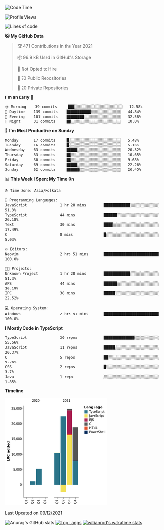 <!--START_SECTION:waka-->
![Code Time](http://img.shields.io/badge/Code%20Time-91%20hrs%2028%20mins-blue)

![Profile Views](http://img.shields.io/badge/Profile%20Views-3-blue)

![Lines of code](https://img.shields.io/badge/From%20Hello%20World%20I%27ve%20Written-81%20Thousand%20lines%20of%20code-blue)

**🐱 My GitHub Data** 

> 🏆 471 Contributions in the Year 2021
 > 
> 📦 96.9 kB Used in GitHub's Storage 
 > 
> 🚫 Not Opted to Hire
 > 
> 📜 70 Public Repositories 
 > 
> 🔑 20 Private Repositories  
 > 
**I'm an Early 🐤** 

```text
🌞 Morning    39 commits     ███░░░░░░░░░░░░░░░░░░░░░░   12.58% 
🌆 Daytime    139 commits    ███████████░░░░░░░░░░░░░░   44.84% 
🌃 Evening    101 commits    ████████░░░░░░░░░░░░░░░░░   32.58% 
🌙 Night      31 commits     ██░░░░░░░░░░░░░░░░░░░░░░░   10.0%

```
📅 **I'm Most Productive on Sunday** 

```text
Monday       17 commits     █░░░░░░░░░░░░░░░░░░░░░░░░   5.48% 
Tuesday      16 commits     █░░░░░░░░░░░░░░░░░░░░░░░░   5.16% 
Wednesday    63 commits     █████░░░░░░░░░░░░░░░░░░░░   20.32% 
Thursday     33 commits     ██░░░░░░░░░░░░░░░░░░░░░░░   10.65% 
Friday       30 commits     ██░░░░░░░░░░░░░░░░░░░░░░░   9.68% 
Saturday     69 commits     █████░░░░░░░░░░░░░░░░░░░░   22.26% 
Sunday       82 commits     ██████░░░░░░░░░░░░░░░░░░░   26.45%

```


📊 **This Week I Spent My Time On** 

```text
⌚︎ Time Zone: Asia/Kolkata

💬 Programming Languages: 
JavaScript               1 hr 28 mins        ████████████░░░░░░░░░░░░░   51.3% 
TypeScript               44 mins             ██████░░░░░░░░░░░░░░░░░░░   26.18% 
Text                     30 mins             ████░░░░░░░░░░░░░░░░░░░░░   17.49% 
C                        8 mins              █░░░░░░░░░░░░░░░░░░░░░░░░   5.03%

🔥 Editors: 
Neovim                   2 hrs 51 mins       █████████████████████████   100.0%

🐱‍💻 Projects: 
Unknown Project          1 hr 28 mins        ████████████░░░░░░░░░░░░░   51.3% 
APS                      44 mins             ██████░░░░░░░░░░░░░░░░░░░   26.18% 
IPC                      38 mins             █████░░░░░░░░░░░░░░░░░░░░   22.52%

💻 Operating System: 
Windows                  2 hrs 51 mins       █████████████████████████   100.0%

```

**I Mostly Code in TypeScript** 

```text
TypeScript               30 repos            ██████████████░░░░░░░░░░░   55.56% 
JavaScript               11 repos            █████░░░░░░░░░░░░░░░░░░░░   20.37% 
C                        5 repos             ██░░░░░░░░░░░░░░░░░░░░░░░   9.26% 
CSS                      2 repos             █░░░░░░░░░░░░░░░░░░░░░░░░   3.7% 
Java                     1 repo              ░░░░░░░░░░░░░░░░░░░░░░░░░   1.85%

```


**Timeline**

![Chart not found](https://raw.githubusercontent.com/wise-introvert/wise-introvert/master/charts/bar_graph.png) 


 Last Updated on 09/12/2021
<!--END_SECTION:waka-->

![Anurag's GitHub stats](https://github-readme-stats.vercel.app/api?username=wise-introvert&count_private=true&show_icons=true)
[![Top Langs](https://github-readme-stats.vercel.app/api/top-langs/?username=wise-introvert&langs_count=10)](https://github.com/anuraghazra/github-readme-stats)
[![willianrod's wakatime stats](https://github-readme-stats.vercel.app/api/wakatime?username=wiseintrovert)](https://github.com/anuraghazra/github-readme-stats)
